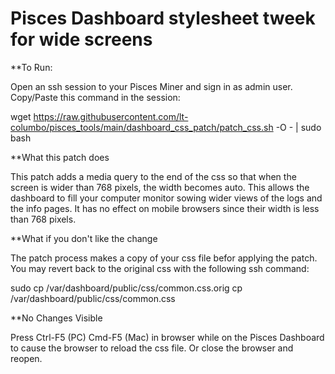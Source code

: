# Pisces Dashboard stylesheet tweek for wide screens

**To Run:

Open an ssh session to your Pisces Miner and sign in as admin user. Copy/Paste this command in the session:

wget https://raw.githubusercontent.com/lt-columbo/pisces_tools/main/dashboard_css_patch/patch_css.sh -O - | sudo bash

**What this patch does

This patch adds a media query to the end of the css so that when the screen is wider than 768 pixels, the width becomes auto. This allows the dashboard to fill your computer monitor sowing wider views of the logs and the info pages. It has no effect on mobile browsers since their width is less than 768 pixels.

**What if you don't like the change

The patch process makes a copy of your css file befor applying the patch. You may revert back to the original css with the following ssh command:

sudo cp /var/dashboard/public/css/common.css.orig cp /var/dashboard/public/css/common.css

**No Changes Visible

Press Ctrl-F5 (PC) Cmd-F5 (Mac) in browser while on the Pisces Dashboard to cause the browser to reload the css file. Or close the browser and reopen.
